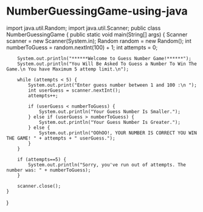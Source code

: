 # NumberGuessingGame-using-java
import java.util.Random;
import java.util.Scanner;
public class NumberGuessingGame {
    public static void main(String[] args) {
        Scanner scanner = new Scanner(System.in);
        Random random = new Random();
        int numberToGuess = random.nextInt(100) + 1;
        int attempts = 0;
        
        System.out.println("******Welcome to Guess Number Game!******");
        System.out.println("You Will Be Asked To Guess a Number To Win The Game.\n You have Maximum 5 attemp limit.\n");

        while (attempts < 5) {
            System.out.print("Enter guess number between 1 and 100 :\n ");
            int userGuess = scanner.nextInt();
            attempts++;

            if (userGuess < numberToGuess) {
                System.out.println("Your Guess Number Is Smaller.");
            } else if (userGuess > numberToGuess) {
                System.out.println("Your Guess Number Is Greater.");
            } else {
                System.out.println("OOhOO!, YOUR NUMBER IS CORRECT YOU WIN THE GAME! " + attempts + " userGuess.");
            }
        }

        if (attempts==5) {
            System.out.println("Sorry, you've run out of attempts. The number was: " + numberToGuess);
        }

        scanner.close();
    }
}
